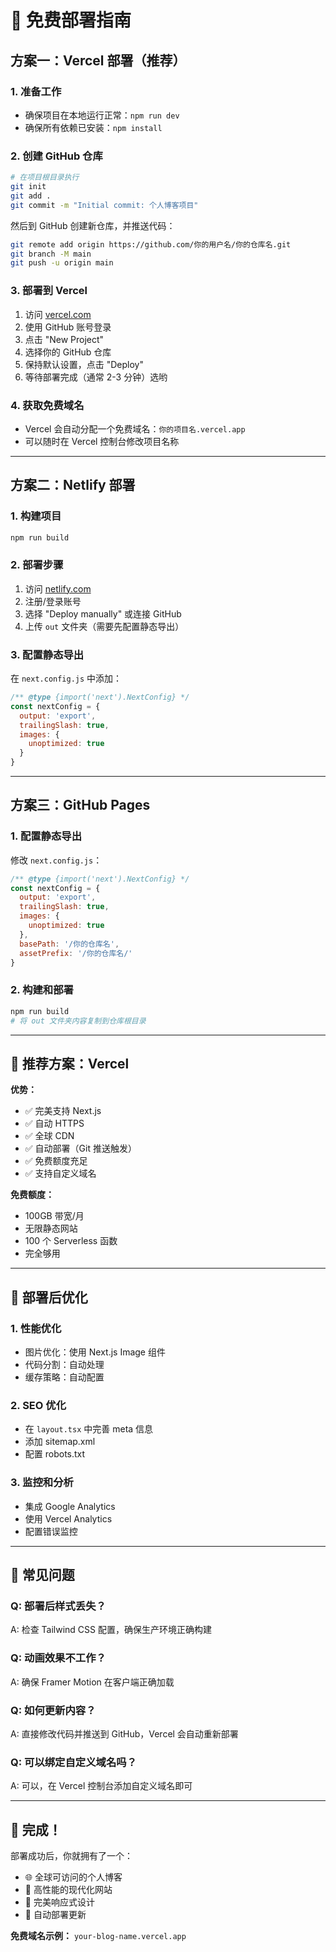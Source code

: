 # 🚀 免费部署指南

## 方案一：Vercel 部署（推荐）

### 1. 准备工作
- 确保项目在本地运行正常：`npm run dev`
- 确保所有依赖已安装：`npm install`

### 2. 创建 GitHub 仓库
```bash
# 在项目根目录执行
git init
git add .
git commit -m "Initial commit: 个人博客项目"
```

然后到 GitHub 创建新仓库，并推送代码：
```bash
git remote add origin https://github.com/你的用户名/你的仓库名.git
git branch -M main
git push -u origin main
```

### 3. 部署到 Vercel
1. 访问 [vercel.com](https://vercel.com)
2. 使用 GitHub 账号登录
3. 点击 "New Project"
4. 选择你的 GitHub 仓库
5. 保持默认设置，点击 "Deploy"
6. 等待部署完成（通常 2-3 分钟）选哟

### 4. 获取免费域名
- Vercel 会自动分配一个免费域名：`你的项目名.vercel.app`
- 可以随时在 Vercel 控制台修改项目名称

---

## 方案二：Netlify 部署

### 1. 构建项目
```bash
npm run build
```

### 2. 部署步骤
1. 访问 [netlify.com](https://netlify.com)
2. 注册/登录账号
3. 选择 "Deploy manually" 或连接 GitHub
4. 上传 `out` 文件夹（需要先配置静态导出）

### 3. 配置静态导出
在 `next.config.js` 中添加：
```javascript
/** @type {import('next').NextConfig} */
const nextConfig = {
  output: 'export',
  trailingSlash: true,
  images: {
    unoptimized: true
  }
}
```

---

## 方案三：GitHub Pages

### 1. 配置静态导出
修改 `next.config.js`：
```javascript
/** @type {import('next').NextConfig} */
const nextConfig = {
  output: 'export',
  trailingSlash: true,
  images: {
    unoptimized: true
  },
  basePath: '/你的仓库名',
  assetPrefix: '/你的仓库名/'
}
```

### 2. 构建和部署
```bash
npm run build
# 将 out 文件夹内容复制到仓库根目录
```

---

## 🎯 推荐方案：Vercel

**优势：**
- ✅ 完美支持 Next.js
- ✅ 自动 HTTPS
- ✅ 全球 CDN
- ✅ 自动部署（Git 推送触发）
- ✅ 免费额度充足
- ✅ 支持自定义域名

**免费额度：**
- 100GB 带宽/月
- 无限静态网站
- 100 个 Serverless 函数
- 完全够用

---

## 🔧 部署后优化

### 1. 性能优化
- 图片优化：使用 Next.js Image 组件
- 代码分割：自动处理
- 缓存策略：自动配置

### 2. SEO 优化
- 在 `layout.tsx` 中完善 meta 信息
- 添加 sitemap.xml
- 配置 robots.txt

### 3. 监控和分析
- 集成 Google Analytics
- 使用 Vercel Analytics
- 配置错误监控

---

## 📝 常见问题

### Q: 部署后样式丢失？
A: 检查 Tailwind CSS 配置，确保生产环境正确构建

### Q: 动画效果不工作？
A: 确保 Framer Motion 在客户端正确加载

### Q: 如何更新内容？
A: 直接修改代码并推送到 GitHub，Vercel 会自动重新部署

### Q: 可以绑定自定义域名吗？
A: 可以，在 Vercel 控制台添加自定义域名即可

---

## 🎉 完成！

部署成功后，你就拥有了一个：
- 🌐 全球可访问的个人博客
- 🚀 高性能的现代化网站  
- 📱 完美响应式设计
- 🔄 自动部署更新

**免费域名示例：** `your-blog-name.vercel.app`
